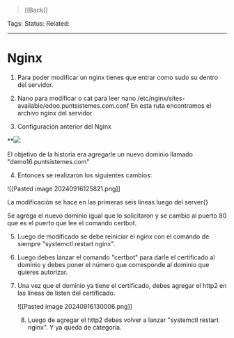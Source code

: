 > [[Back]]

Tags: 
Status: 
Related: 

___

# Nginx

1) Para poder modificar un nginx tienes que entrar como sudo su dentro del servidor.
   
2) Nano para modificar o cat para leer
   nano /etc/nginx/sites-available/odoo.puntsistemes.com.conf
   En esta ruta encontramos el archivo nginx del servidor
   
3) Configuración anterior del Nginx
   
**![](https://lh7-rt.googleusercontent.com/docsz/AD_4nXeXRhLechcd38_oNPz-7o9X_wgVT04c5j2rPDaEHbIxNTQ_HaU5dEyYb4hfag8G7RVJ7kjGMm_bmVv-_V6jby-2jzu5c3omKXNiPaCnVfoE8FEAV2DxfDSUDKlLjjQfzHgcwXT3kIllxxL8b-WfUqJd-j8L?key=wRleysEJJnMZ9qGrW6z0iQ)

El objetivo de la historia era agregarle un nuevo dominio llamado "demo16.puntsistemes.com"

4) Entonces se realizaron los siguientes cambios:
   
![[Pasted image 20240916125821.png]]
 
 La modificación se hace en las primeras seis líneas luego del server{}
 
 Se agrega el nuevo dominio igual que lo solicitaron y se cambio al puerto 80 que es el puerto que lee el comando certbot.
 
 5) Luego de modificado se debe reiniciar el nginx con el comando de siempre "systemctl restart nginx".
    
6) Luego debes lanzar el comando "certbot" para darle el certificado al dominio y debes poner el número que corresponde al dominio que quieres autorizar.
   
7) Una vez que el dominio ya tiene el certificado, debes agregar el http2 en las líneas de listen del certificado. 
   
   ![[Pasted image 20240916130006.png]]
   
   8) Luego de agregar el http2 debes volver a lanzar "systemctl restart nginx". Y ya queda de categoría.